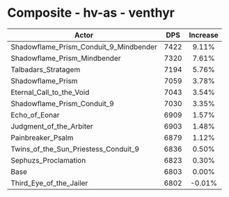 # Composite - hv-as - venthyr
| Actor | DPS | Increase |
|---|:---:|:---:|
|Shadowflame_Prism_Conduit_9_Mindbender|7422|9.11%|
|Shadowflame_Prism_Mindbender|7320|7.61%|
|Talbadars_Stratagem|7194|5.76%|
|Shadowflame_Prism|7059|3.78%|
|Eternal_Call_to_the_Void|7043|3.54%|
|Shadowflame_Prism_Conduit_9|7030|3.35%|
|Echo_of_Eonar|6909|1.57%|
|Judgment_of_the_Arbiter|6903|1.48%|
|Painbreaker_Psalm|6879|1.12%|
|Twins_of_the_Sun_Priestess_Conduit_9|6836|0.50%|
|Sephuzs_Proclamation|6823|0.30%|
|Base|6803|0.00%|
|Third_Eye_of_the_Jailer|6802|-0.01%|
